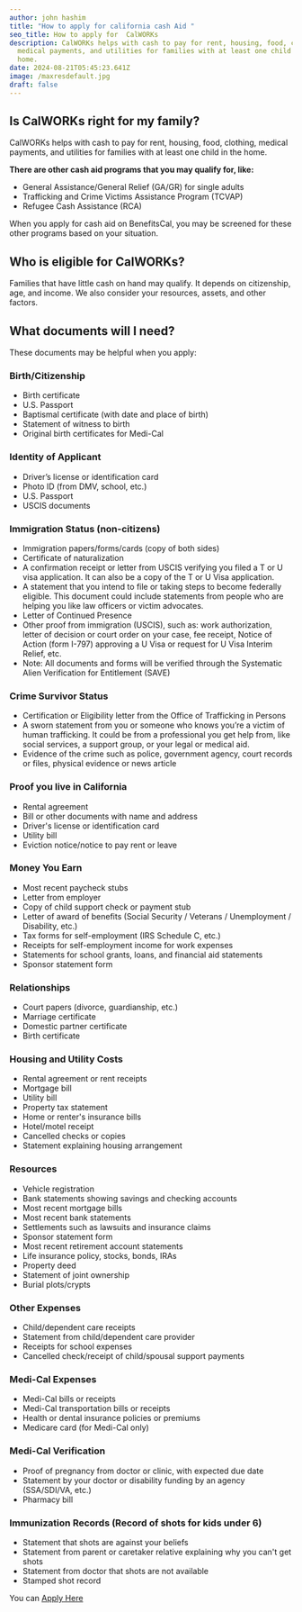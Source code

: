 ```yaml
---
author: john hashim
title: "How to apply for california cash Aid "
seo_title: How to apply for  CalWORKs
description: CalWORKs helps with cash to pay for rent, housing, food, clothing,
  medical payments, and utilities for families with at least one child in the
  home.
date: 2024-08-21T05:45:23.641Z
image: /maxresdefault.jpg
draft: false
---
```



## Is CalWORKs right for my family?

CalWORKs helps with cash to pay for rent, housing, food, clothing, medical payments, and utilities for families with at least one child in the home.

**There are other cash aid programs that you may qualify for, like:**

* General Assistance/General Relief (GA/GR) for single adults
* Trafficking and Crime Victims Assistance Program (TCVAP)
* Refugee Cash Assistance (RCA)

When you apply for cash aid on BenefitsCal, you may be screened for these other programs based on your situation.

## Who is eligible for CalWORKs?

Families that have little cash on hand may qualify. It depends on citizenship, age, and income. We also consider your resources, assets, and other factors.

## What documents will I need?

These documents may be helpful when you apply:

### Birth/Citizenship

* Birth certificate
* U.S. Passport
* Baptismal certificate (with date and place of birth)
* Statement of witness to birth
* Original birth certificates for Medi-Cal

### Identity of Applicant

* Driver’s license or identification card
* Photo ID (from DMV, school, etc.)
* U.S. Passport
* USCIS documents

### Immigration Status (non-citizens)

* Immigration papers/forms/cards (copy of both sides)
* Certificate of naturalization
* A confirmation receipt or letter from USCIS verifying you filed a T or U visa application. It can also be a copy of the T or U Visa application.
* A statement that you intend to file or taking steps to become federally eligible. This document could include statements from people who are helping you like law officers or victim advocates.
* Letter of Continued Presence
* Other proof from immigration (USCIS), such as: work authorization, letter of decision or court order on your case, fee receipt, Notice of Action (form I-797) approving a U Visa or request for U Visa Interim Relief, etc.
* Note: All documents and forms will be verified through the Systematic Alien Verification for Entitlement (SAVE)

### Crime Survivor Status

* Certification or Eligibility letter from the Office of Trafficking in Persons
* A sworn statement from you or someone who knows you’re a victim of human trafficking. It could be from a professional you get help from, like social services, a support group, or your legal or medical aid.
* Evidence of the crime such as police, government agency, court records or files, physical evidence or news article

### Proof you live in California

* Rental agreement
* Bill or other documents with name and address
* Driver's license or identification card
* Utility bill
* Eviction notice/notice to pay rent or leave

### Money You Earn

* Most recent paycheck stubs
* Letter from employer
* Copy of child support check or payment stub
* Letter of award of benefits (Social Security / Veterans / Unemployment / Disability, etc.)
* Tax forms for self-employment (IRS Schedule C, etc.)
* Receipts for self-employment income for work expenses
* Statements for school grants, loans, and financial aid statements
* Sponsor statement form

### Relationships

* Court papers (divorce, guardianship, etc.)
* Marriage certificate
* Domestic partner certificate
* Birth certificate

### Housing and Utility Costs

* Rental agreement or rent receipts
* Mortgage bill
* Utility bill
* Property tax statement
* Home or renter's insurance bills
* Hotel/motel receipt
* Cancelled checks or copies
* Statement explaining housing arrangement

### Resources

* Vehicle registration
* Bank statements showing savings and checking accounts
* Most recent mortgage bills
* Most recent bank statements
* Settlements such as lawsuits and insurance claims
* Sponsor statement form
* Most recent retirement account statements
* Life insurance policy, stocks, bonds, IRAs
* Property deed
* Statement of joint ownership
* Burial plots/crypts

### Other Expenses

* Child/dependent care receipts
* Statement from child/dependent care provider
* Receipts for school expenses
* Cancelled check/receipt of child/spousal support payments

### Medi-Cal Expenses

* Medi-Cal bills or receipts
* Medi-Cal transportation bills or receipts
* Health or dental insurance policies or premiums
* Medicare card (for Medi-Cal only)

### Medi-Cal Verification

* Proof of pregnancy from doctor or clinic, with expected due date
* Statement by your doctor or disability funding by an agency (SSA/SDI/VA, etc.)
* Pharmacy bill

### Immunization Records (Record of shots for kids under 6)

* Statement that shots are against your beliefs
* Statement from parent or caretaker relative explaining why you can't get shots
* Statement from doctor that shots are not available
* Stamped shot record

You can [Apply Here](https://benefitscal.com/ApplyForBenefits/begin/ABOVR?lang=en)